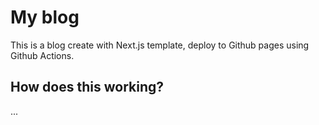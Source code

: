 # My blog
This is a blog create with Next.js template, deploy to Github pages using Github Actions.

## How does this working?
...

##

